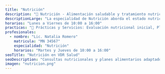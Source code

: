 ```yaml
---
title: "Nutrición"
description: "🥗 Nutrición - Alimentación saludable y tratamiento nutricional personalizado."
descriptionLarge: "La especialidad de Nutrición aborda el estado nutricional de cada paciente y lo acompaña con un plan alimentario acorde a su situación clínica. Se trabaja en prevención y tratamiento de sobrepeso, obesidad, diabetes, hipertensión, dislipemias y enfermedades gastrointestinales, con enfoque educativo y personalizado."
horarios: "Lunes a Viernes de 10:00 a 16:00"
practicas: "📌 Prácticas y Servicios: Evaluación nutricional inicial, Plan de alimentación personalizado, Acompañamiento en obesidad, sobrepeso, diabetes, hipertensión y celiaquía, Reeducación alimentaria y orientación nutricional en todas las edades."
profesionales:
  - nombre: "Lic. Natalia Romero"
    matricula: "MN 34567"
    especialidad: "Nutrición"
    horarios: "Martes y Jueves de 10:00 a 16:00"
seoTitle: "Nutrición en VDR Salud"
seoDescription: "Consultas nutricionales y planes alimentarios adaptados a cada paciente en VDR Salud."
imagen: "nutricion.png"
---
```

